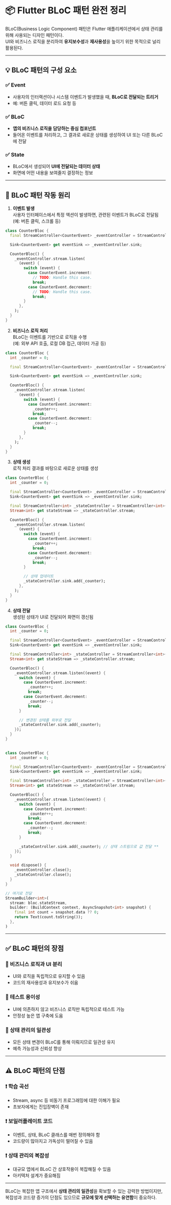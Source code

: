 # 📦 Flutter BLoC 패턴 완전 정리

BLoC(Business Logic Component) 패턴은 Flutter 애플리케이션에서 상태 관리를 위해 사용되는 디자인 패턴이다.  
UI와 비즈니스 로직을 분리하여 **유지보수성**과 **재사용성**을 높이기 위한 목적으로 널리 활용된다.

---

## 💡 BLoC 패턴의 구성 요소

### ✅ Event
- 사용자의 인터랙션이나 시스템 이벤트가 발생했을 때, **BLoC로 전달되는 트리거**
- 예: 버튼 클릭, 데이터 로드 요청 등

### ✅ BLoC
- **앱의 비즈니스 로직을 담당하는 중심 컴포넌트**
- 들어온 이벤트를 처리하고, 그 결과로 새로운 상태를 생성하여 UI 또는 다른 BLoC에 전달

### ✅ State
- BLoC에서 생성되어 **UI에 전달되는 데이터 상태**
- 화면에 어떤 내용을 보여줄지 결정하는 정보

---

## 🔁 BLoC 패턴 작동 원리

1. **이벤트 발생**  
   사용자 인터페이스에서 특정 액션이 발생하면, 관련된 이벤트가 BLoC로 전달됨  
   (예: 버튼 클릭, 스크롤 등)
   
```dart
class CounterBloc {
  final StreamController<CounterEvent> _eventController = StreamController<CounterEvent>();

  Sink<CounterEvent> get eventSink => _eventController.sink;

  CounterBloc() {
    _eventController.stream.listen(
      (event) {
        switch (event) {
          case CounterEvent.increment:
            // TODO: Handle this case.
            break;
          case CounterEvent.decrement:
            // TODO: Handle this case.
            break;
        }
      },
    );
  }
}

```


2. **비즈니스 로직 처리**  
   BLoC는 이벤트를 기반으로 로직을 수행  
   (예: 외부 API 호출, 로컬 DB 접근, 데이터 가공 등)

```dart
class CounterBloc {
  int _counter = 0;

  final StreamController<CounterEvent> _eventController = StreamController<CounterEvent>();

  Sink<CounterEvent> get eventSink => _eventController.sink;

  CounterBloc() {
    _eventController.stream.listen(
      (event) {
        switch (event) {
          case CounterEvent.increment:
            _counter++;
            break;
          case CounterEvent.decrement:
            _counter--;
            break;
        }
      },
    );
  }
}

```

3. **상태 생성**  
   로직 처리 결과를 바탕으로 새로운 상태를 생성

```dart
class CounterBloc {
  int _counter = 0;

  final StreamController<CounterEvent> _eventController = StreamController<CounterEvent>();
  Sink<CounterEvent> get eventSink => _eventController.sink;

  final StreamController<int> _stateController = StreamController<int>();
  Stream<int> get stateStream => _stateController.stream;

  CounterBloc() {
    _eventController.stream.listen(
      (event) {
        switch (event) {
          case CounterEvent.increment:
            _counter++;
            break;
          case CounterEvent.decrement:
            _counter--;
            break;
        }

        // 상태 업데이트
        _stateController.sink.add(_counter);
      },
    );
  }
}

```

4. **상태 전달**  
   생성된 상태가 UI로 전달되어 화면이 갱신됨

```dart
class CounterBloc {
  int _counter = 0;

  final StreamController<CounterEvent> _eventController = StreamController<CounterEvent>();
  Sink<CounterEvent> get eventSink => _eventController.sink;

  final StreamController<int> _stateController = StreamController<int>();
  Stream<int> get stateStream => _stateController.stream;

  CounterBloc() {
    _eventController.stream.listen((event) {
      switch (event) {
        case CounterEvent.increment:
          _counter++;
          break;
        case CounterEvent.decrement:
          _counter--;
          break;
      }

      // 변경된 상태를 외부로 전달
      _stateController.sink.add(_counter);
    });
  }
}
   
```

```dart
class CounterBloc {
  int _counter = 0;

  final StreamController<CounterEvent> _eventController = StreamController<CounterEvent>();
  Sink<CounterEvent> get eventSink => _eventController.sink;

  final StreamController<int> _stateController = StreamController<int>();
  Stream<int> get stateStream => _stateController.stream;

  CounterBloc() {
    _eventController.stream.listen((event) {
      switch (event) {
        case CounterEvent.increment:
          _counter++;
          break;
        case CounterEvent.decrement:
          _counter--;
          break;
      }

      _stateController.sink.add(_counter); // 상태 스트림으로 값 전달 **
    });
  }

  void dispose() {
    _eventController.close();
    _stateController.close();
  }
}

// 여기로 전달
StreamBuilder<int>(
  stream: bloc.stateStream,
  builder: (BuildContext context, AsyncSnapshot<int> snapshot) {
    final int count = snapshot.data ?? 0;
    return Text(count.toString());
  },
)
```

---

## ✅ BLoC 패턴의 장점

### 📍 비즈니스 로직과 UI 분리
- UI와 로직을 독립적으로 유지할 수 있음
- 코드의 재사용성과 유지보수가 쉬움

### 📍 테스트 용이성
- UI에 의존하지 않고 비즈니스 로직만 독립적으로 테스트 가능
- 안정성 높은 앱 구축에 도움

### 📍 상태 관리의 일관성
- 모든 상태 변경이 BLoC를 통해 이뤄지므로 일관성 유지
- 예측 가능성과 신뢰성 향상

---

## ⚠️ BLoC 패턴의 단점

### ❗ 학습 곡선
- Stream, async 등 비동기 프로그래밍에 대한 이해가 필요
- 초보자에게는 진입장벽이 존재

### ❗ 보일러플레이트 코드
- 이벤트, 상태, BLoC 클래스를 매번 정의해야 함
- 코드량이 많아지고 가독성이 떨어질 수 있음

### ❗ 상태 관리의 복잡성
- 대규모 앱에서 BLoC 간 상호작용이 복잡해질 수 있음
- 아키텍처 설계가 중요해짐

---

BLoC는 복잡한 앱 구조에서 **상태 관리의 일관성**을 확보할 수 있는 강력한 방법이지만,  
복잡성과 코드량 증가의 단점도 있으므로 **규모에 맞게 선택하는 유연함**이 중요하다.
